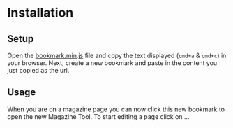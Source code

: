 # Installation
<!-- [[TOC]] -->

## Setup

Open the [bookmark.min.js][bookmark] file and copy the text displayed (`cmd+a` & `cmd+c`) in your browser. Next, create a new bookmark and paste in the content you just copied as the url.

## Usage

When you are on a magazine page you can now click this new bookmark to open the new Magazine Tool. To start editing a page click on ...

[bookmark]: http://staging.net-a-porter.com/alfresco/nap/webAssets/magazine/_shared/contents/MagTool/js/bookmark.min.js?v=1.0.9
[repo]: https://github.com/NAPWebProductionEditTeam/MagTool2
